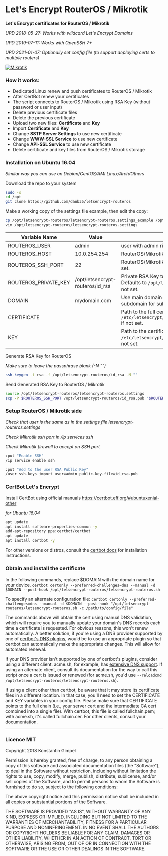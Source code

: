 # Let's Encrypt RouterOS / Mikrotik
**Let's Encrypt certificates for RouterOS / Mikrotik**

*UPD 2018-05-27: Works with wildcard Let's Encrypt Domains*

*UPD 2019-07-11: Works with OpenSSH 7+*

*UPD 2021-01-07: Optionally set config file (to support deploying certs to multiple routers)*

[![Mikrotik](https://i.mt.lv/mtv2/logo.svg)](https://mikrotik.com/)


### How it works:
* Dedicated Linux renew and push certificates to RouterOS / Mikrotik
* After CertBot renew your certificates
* The script connects to RouterOS / Mikrotik using RSA Key (without password or user input)
* Delete previous certificate files
* Delete the previous certificate
* Upload two new files: **Certificate** and **Key**
* Import **Certificate** and **Key**
* Change **SSTP Server Settings** to use new certificate
* Change **WWW-SSL Service** to use new certificate
* Change **API-SSL Service** to use new certificate
* Delete certificate and key files from RouterOS / Mikrotik storage

### Installation on Ubuntu 16.04
*Similar way you can use on Debian/CentOS/AMI Linux/Arch/Others*

Download the repo to your system
```sh
sudo -s
cd /opt
git clone https://github.com/danb35/letsencrypt-routeros
```
Make a working copy of the settings file example, then edit the copy:
```sh
cp /opt/letsencrypt-routeros/letsencrypt-routeros.settings_example /opt/letsencrypt-routeros/letsencrypt-routeros.settings
vim /opt/letsencrypt-routeros/letsencrypt-routeros.settings
```
| Variable Name | Value | Description |
| ------ | ------ | ------ |
| ROUTEROS_USER | admin | user with admin rights to connect to RouterOS |
| ROUTEROS_HOST | 10.0.254.254 | RouterOS\Mikrotik IP or hostname |
| ROUTEROS_SSH_PORT | 22 | RouterOS\Mikrotik SSH port.  Defaults to 22 if not set. |
| ROUTEROS_PRIVATE_KEY | /opt/letsencrypt-routeros/id_rsa | Private RSA Key to connecto to RouterOS.  Defaults to `/opt/letsencrypt-routeros/id_rsa` if not set. |
| DOMAIN | mydomain.com | Use main domain for wildcard certificate or subdomain for subdomain certificate |
| CERTIFICATE | | Path to the full certificate chain file.  Defaults to `/etc/letsencrypt/live/"$DOMAIN"/fullchain.pem` if not set. |
| KEY | | Path to the certificate private key file.  Defaults to `/etc/letsencrypt/live/"$DOMAIN"/privkey.pem` if not set. |

Generate RSA Key for RouterOS

*Make sure to leave the passphrase blank (-N "")*

```sh
ssh-keygen -t rsa -f /opt/letsencrypt-routeros/id_rsa -N ""
```

Send Generated RSA Key to RouterOS / Mikrotik
```sh
source /opt/letsencrypt-routeros/letsencrypt-routeros.settings
scp -P $ROUTEROS_SSH_PORT /opt/letsencrypt-routeros/id_rsa.pub "$ROUTEROS_USER"@"$ROUTEROS_HOST":"id_rsa.pub" 
```

### Setup RouterOS / Mikrotik side
*Check that user is the same as in the settings file letsencrypt-routeros.settings*

*Check Mikrotik ssh port in /ip services ssh*

*Check Mikrotik firewall to accept on SSH port*
```sh
:put "Enable SSH"
/ip service enable ssh

:put "Add to the user RSA Public Key"
/user ssh-keys import user=admin public-key-file=id_rsa.pub
```

### CertBot Let's Encrypt
Install CertBot using official manuals https://certbot.eff.org/#ubuntuxenial-other

*for Ubuntu 16.04*
```sh
apt update
apt install software-properties-common -y
add-apt-repository ppa:certbot/certbot
apt update
apt install certbot -y
```
For other versions or distros, consult the [certbot docs](https://certbot.eff.org/instructions) for installation instructions.

### Obtain and install the certificate
In the following commands, replace $DOMAIN with the domain name for your device.
`certbot certonly --preferred-challenges=dns --manual -d $DOMAIN --post-hook /opt/letsencrypt-routeros/letsencrypt-routeros.sh`

To specify an alternate configuration file:
`certbot certonly --preferred-challenges=dns --manual -d $DOMAIN --post-hook "/opt/letsencrypt-routeros/letsencrypt-routeros.sh -c /path/to/config/file"`

The commands above will obtain the cert using manual DNS validation, which will require you to manually update your domain's DNS records each time a certificate is requested.  For obvious reasons, this won't renew automatically.  A better solution, if you're using a DNS provider supported by one of [certbot's DNS plugins](https://certbot.eff.org/docs/using.html#dns-plugins), would be to use an appropriate plugin so that certbot can automatically make the appropriate changes.  This will allow for automated renewal.

If your DNS provider isn't supported by one of certbot's plugins, consider using a different client.  acme.sh, for example, has [extensive DNS support](https://github.com/acmesh-official/acme.sh/wiki/dnsapi).  If using an alternate client, consult its documentation for the way to call this script once a cert is issued or renewed (for acme.sh, you'd use `--reloadcmd /opt/letsencrypt-routeros/letsencrypt-routeros.sh`).

If using a client other than certbot, be aware that it may store its certificate files in a different location.  In that case, you'll need to set the CERTIFICATE and KEY variables in your config file.  Please make sure that CERTIFICATE points to the full chain (i.e., your server cert and the intermediate CA cert combined into a single file).  With certbot, this file is called fullchain.pem; with acme.sh, it's called fullchain.cer.  For other clients, consult your documentation.

---
### Licence MIT
Copyright 2018 Konstantin Gimpel

Permission is hereby granted, free of charge, to any person obtaining a copy of this software and associated documentation files (the "Software"), to deal in the Software without restriction, including without limitation the rights to use, copy, modify, merge, publish, distribute, sublicense, and/or sell copies of the Software, and to permit persons to whom the Software is furnished to do so, subject to the following conditions:

The above copyright notice and this permission notice shall be included in all copies or substantial portions of the Software.

THE SOFTWARE IS PROVIDED "AS IS", WITHOUT WARRANTY OF ANY KIND, EXPRESS OR IMPLIED, INCLUDING BUT NOT LIMITED TO THE WARRANTIES OF MERCHANTABILITY, FITNESS FOR A PARTICULAR PURPOSE AND NONINFRINGEMENT. IN NO EVENT SHALL THE AUTHORS OR COPYRIGHT HOLDERS BE LIABLE FOR ANY CLAIM, DAMAGES OR OTHER LIABILITY, WHETHER IN AN ACTION OF CONTRACT, TORT OR OTHERWISE, ARISING FROM, OUT OF OR IN CONNECTION WITH THE SOFTWARE OR THE USE OR OTHER DEALINGS IN THE SOFTWARE.
